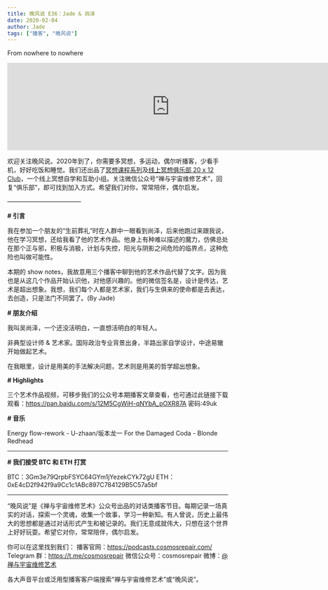 ```yaml
---
title: 晚风说 E36：Jade & 尚泽
date: 2020-02-04
author: Jade
tags: ["播客", "晚风说"]
---
```


From nowhere to nowhere

<!--more-->

<iframe src="https://fireside.fm/player/v2/trfV16OE+Gjp9guX5?theme=light" width="740" height="200" frameborder="0" scrolling="no"></iframe>

欢迎关注晚风说。2020年到了，你需要多冥想，多运动，偶尔听播客，少看手机，好好吃饭和睡觉。我们还出品了[冥想课程系列](http://mp.weixin.qq.com/s?__biz=MzA5Nzk4MDMxMg==&mid=2247484680&idx=1&sn=2a5b8f1e1f1c1e6820adf5cc95d997fe&chksm=9099dfffa7ee56e9408aa248731e3e3e502c984ca1e577decc28d66d458f2e93a600dc6d6b40&scene=21#wechat_redirect)及[线上冥想俱乐部 20 x 12 Club](http://mp.weixin.qq.com/s?__biz=MzA5Nzk4MDMxMg==&mid=2247484834&idx=1&sn=ebd2c537b12e63baef2e9eaac505c26b&chksm=9099df55a7ee5643ab84485931d52082bbb2a6ee7078bdd536faf2cbbcb7bb22783aeaf13d4b&scene=21#wechat_redirect)，一个线上冥想自学和互助小组。关注微信公众号“禅与宇宙维修艺术”，回复“俱乐部”，即可找到加入方式。希望我们对你，常常陪伴，偶尔启发。

————————————

**# 引言**

我在参加一个朋友的“生前葬礼”时在人群中一眼看到尚泽，后来他跑过来跟我说，他在学习冥想，还给我看了他的艺术作品。他身上有种难以描述的魔力，仿佛总处在那个正与邪，积极与消极，计划与失控，阳光与阴影之间危险的临界点，这种危险也叫做可能性。

本期的 show notes，我故意用三个播客中聊到他的艺术作品代替了文字。因为我也是从这几个作品开始认识他，对他感兴趣的。他的微信签名是，设计是传达，艺术是超出想象。我想，我们每个人都是艺术家，我们与生俱来的使命都是去表达，去创造，只是法门不同罢了。(By Jade)

**# 朋友介绍**

我叫吴尚泽，一个还没活明白，一直想活明白的年轻人。

非典型设计师 & 艺术家。国际政治专业背景出身，半路出家自学设计，中途易辙开始做起艺术。

在我眼里，设计是用美的手法解决问题，艺术则是用美的哲学超出想象。

**# Highlights**

三个艺术作品视频，可移步我们的公众号本期播客文章查看，也可通过此链接下载观看：https://pan.baidu.com/s/12M5CgWiH-qNYbA_pOXR87A  密码:49uk

**# 音乐**

Energy flow-rework - U-zhaan/坂本龙一
For the Damaged Coda - Blonde Redhead

- - - - - 

**# 我们接受 BTC 和 ETH 打赏**

BTC：3Gm3e79QrpbFSYC64GYm1jYezekCYk72gU
ETH：0xE4cD2f942f9a9Cc1c1ABc897C784129B5C57a5bf

- - - - - 

“晚风说”是《禅与宇宙维修艺术》公众号出品的对话类播客节目。每期记录一场真实的对话，探索一个灵魂，收集一个故事，学习一种新知。有人曾说，历史上最伟大的思想都是通过对话形式产生和被记录的。我们无意成就伟大，只想在这个世界上好好玩耍。希望它对你，常常陪伴，偶尔启发。

你可以在这里找到我们：
播客官网：https://podcasts.cosmosrepair.com/
Telegram 群：https://t.me/cosmosrepair
微信公众号：cosmosrepair
微博：[@禅与宇宙维修艺术](https://weibo.com/u/7273760147)

各大声音平台或泛用型播客客户端搜索“禅与宇宙维修艺术”或“晚风说”。